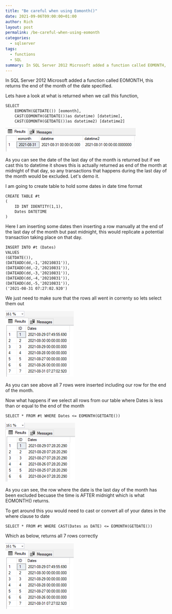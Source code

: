 ```yaml
---
title: "Be careful when using Eomonth()"
date: 2021-09-06T09:00:00+01:00
author: Rich
layout: post
permalink: /be-careful-when-using-eomonth
categories:
  - sqlserver
tags:
  - functions
  - SQL
summary: In SQL Server 2012 Microsoft added a function called EOMONTH, this returns the end of the month of the date specified. In this post we are going to have a look at how this works. 
---
```


In SQL Server 2012 Microsoft added a function called EOMONTH, this returns the end of the month of the date specified. 

Lets have a look at what is returned when we call this function, 

```
SELECT 
	EOMONTH(GETDATE()) [eomonth],
	CAST(EOMONTH(GETDATE())as datetime) [datetime],
	CAST(EOMONTH(GETDATE())as datetime2) [datetime2]
```

![](/img/eomonth-1.png)


As you can see the date of the last day of the month is returned but if we cast this to datetime it shows this is actually returned as end of the month at midnight of that day, so any transactions that happens during the last day of the month would be excluded. Let's demo it. 

I am going to create table to hold some dates in date time format

```
CREATE TABLE #t
( 
	ID INT IDENTITY(1,1),
	Dates DATETIME
)
```

Here I am inserting some dates then inserting a row manually at the end of the last day of the month but past midnight, this would replicate a potential transaction taking place on that day.

```
INSERT INTO #t (Dates)
VALUES
(GETDATE()),
(DATEADD(dd,-1,'20210831')),
(DATEADD(dd,-2,'20210831')),
(DATEADD(dd,-3,'20210831')),
(DATEADD(dd,-4,'20210831')),
(DATEADD(dd,-5,'20210831')),
('2021-08-31 07:27:02.920')
```

We just need to make sure that the rows all went in correnty so lets select them out 

![](/img/eomonth-2.png)

As you can see above all 7 rows were inserted including our row for the end of the month. 

Now what happens if we select all rows from our table where Dates is less than or equal to the end of the month

```
SELECT * FROM #t WHERE Dates <= EOMONTH(GETDATE())
```

![](/img/eomonth-4.png)

As you can see, the row where the date is the last day of the month has been excluded becuase the time is AFTER midnight which is what EOMONTH() returns. 

To get around this you would need to cast or convert all of your dates in the where clause to date 

```
SELECT * FROM #t WHERE CAST(Dates as DATE) <= EOMONTH(GETDATE())
```
Which as below, returns all 7 rows correctly

![](/img/eomonth-2.png)





